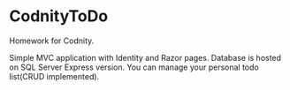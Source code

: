 # CodnityToDo
Homework for Codnity.


Simple MVC application with Identity and Razor pages.
Database is hosted on SQL Server Express version.
You can manage your personal todo list(CRUD implemented).
